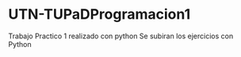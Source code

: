 # UTN-TUPaDProgramacion1
Trabajo Practico 1 realizado con python
Se subiran los ejercicios con Python